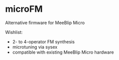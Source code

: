 # microFM
Alternative firmware for MeeBlip Micro

Wishlist:
- 2- to 4-operator FM synthesis
- microtuning via sysex
- compatible with existing MeeBlip Micro hardware
